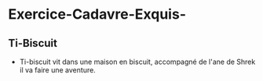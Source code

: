 # Exercice-Cadavre-Exquis-
## Ti-Biscuit
* Ti-biscuit vit dans une maison en biscuit, accompagné de l'ane de Shrek il va faire une aventure.